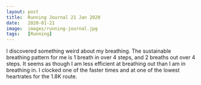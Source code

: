 ```yaml
---
layout: post
title:  Running Journal 21 Jan 2020
date:   2020-01-21
image:  images/running-journal.jpg
tags:   [Running]
---
```

I discovered something weird about my breathing. The sustainable breathing pattern for me is 1 breath in over 4 steps, and 2 breaths out over 4 steps. It seems as though I am less efficient at breathing out than I am in breathing in. I clocked one of the faster times and at one of the lowest heartrates for the 1.8K route.